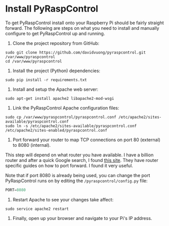 # Install PyRaspControl

To get PyRaspControl install onto your Raspberry Pi should be fairly straight forward. The following are steps on what you need to install and manually configure to get PyRaspControl up and running.

1. Clone the project repository from GitHub:

  ```
  sudo git clone https://github.com/davidvuong/pyraspcontrol.git /var/www/pyraspcontrol
  cd /var/www/pyraspcontrol
  ```

1. Install the project (Python) dependencies:

  ```
  sudo pip install -r requirements.txt
  ```

1. Install and setup the Apache web server:

  ```
  sudo apt-get install apache2 libapache2-mod-wsgi
  ```

1. Link the PyRaspControl Apache configuration files:

  ```
  sudo cp /var/www/pyraspcontrol/pyraspcontrol.conf /etc/apache2/sites-available/pyraspcontrol.conf
  sudo ln -s /etc/apache2/sites-available/pyraspcontrol.conf /etc/apache2/sites-enabled/pyraspcontrol.conf
  ```

1. Port forward your router to map TCP connections on port 80 (external) to 8080 (internal).

  This step will depend on what router you have available. I have a billion router and after a quick Google search, I found [this site](http://portforward.com/english/routers/port_forwarding/routerindex.htm). They have router specific guides on how to port forward. I found it very useful.

  Note that if port 8080 is already being used, you can change the port PyRaspControl runs on by editing the `/pyraspcontrol/config.py` file:

  ```python
  PORT=8080
  ```

1. Restart Apache to see your changes take affect:

  ```
  sudo service apache2 restart
  ```

1. Finally, open up your browser and navigate to your Pi's IP address.
